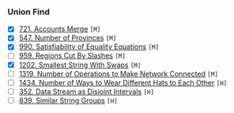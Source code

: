 ### Union Find
- [X] [721. Accounts Merge](https://leetcode.com/problems/accounts-merge/submissions/) `[M]`
- [X] [547. Number of Provinces](https://leetcode.com/problems/number-of-provinces/) `[M]`
- [X] [990. Satisfiability of Equality Equations](https://leetcode.com/problems/satisfiability-of-equality-equations/) `[M]`
- [ ] [959. Regions Cut By Slashes](https://leetcode.com/problems/regions-cut-by-slashes/) `[M]`
- [X] [1202. Smallest String With Swaps](https://leetcode.com/problems/smallest-string-with-swaps/) `[M]`
- [ ] [1319. Number of Operations to Make Network Connected](https://leetcode.com/problems/number-of-operations-to-make-network-connected/) `[M]`
- [ ] [1434. Number of Ways to Wear Different Hats to Each Other](https://leetcode.com/problems/number-of-ways-to-wear-different-hats-to-each-other/) `[H]`
- [ ] [352. Data Stream as Disjoint Intervals](https://leetcode.com/problems/data-stream-as-disjoint-intervals/) `[H]`
- [ ] [839. Similar String Groups](https://leetcode.com/problems/similar-string-groups/) `[H]`
